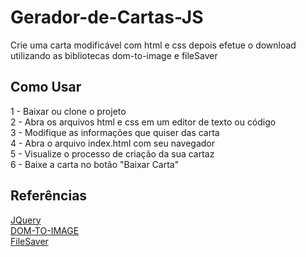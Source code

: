 # Gerador-de-Cartas-JS
Crie uma carta modificável com html e css depois efetue o download utilizando as bibliotecas dom-to-image e fileSaver


## Como Usar

1 - Baixar ou clone o projeto\
2 - Abra os arquivos html e css em um editor de texto ou código\
3 - Modifique as informações que quiser das carta\
4 - Abra o arquivo index.html com seu navegador\
5 - Visualize o processo de criação da sua cartaz\
6 - Baixe a carta no botão "Baixar Carta"


## Referências

[JQuery](https://jquery.com/)\
[DOM-TO-IMAGE](https://github.com/tsayen/dom-to-image)\
[FileSaver](https://github.com/eligrey/FileSaver.js)
